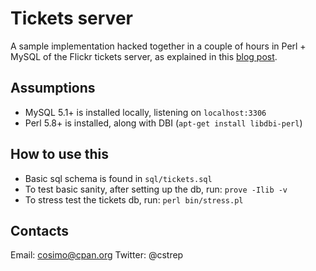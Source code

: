 Tickets server
=========================

A sample implementation hacked together in a couple of hours
in Perl + MySQL of the Flickr tickets server, as explained
in this [blog post](http://code.flickr.com/blog/2010/02/08/ticket-servers-distributed-unique-primary-keys-on-the-cheap/).

Assumptions
-----------

* MySQL 5.1+ is installed locally, listening on `localhost:3306`
* Perl 5.8+ is installed, along with DBI (`apt-get install libdbi-perl`)

How to use this
---------------

* Basic sql schema is found in `sql/tickets.sql`
* To test basic sanity, after setting up the db, run: `prove -Ilib -v`
* To stress test the tickets db, run: `perl bin/stress.pl`

Contacts
--------

Email:   cosimo@cpan.org
Twitter: @cstrep

